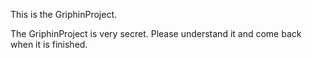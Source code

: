 This is the GriphinProject.

The GriphinProject is very secret.
Please understand it and come back when it is finished.
